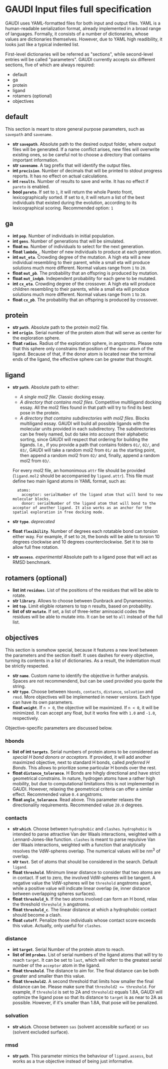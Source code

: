GAUDI Input files full specification
====================================

GAUDI uses YAML-formatted files for both input and output files. YAML is a human-readable serialization format, already implemented in a broad range of languages. Formally, it consists of a number of dictionaries, whose values are dictionaries themselves. However, due to YAML high readibility, it looks just like a typical indented list.

First-level dictionaries will be referred as "sections", while second-level entries will be called "parameters". GAUDI currently accepts six different sections, five of which are always required:

- default
- ga
- protein
- ligand
- rotamers (optional)
- objectives

## default
This section is meant to store general purpose parameters, such as `savepath` and `savename`.

- **str `savepath`**. Absolute path to the desired output folder, where output files will be generated. If a name conflict arises, new files will overwrite existing ones, so be careful not to choose a directory that contains important information.
- **str `savename`**. A tag prefix that will identify the output files.
- **int `precision`**. Number of decimals that will be printed to stdout progress reports. It has no effect on actual calculations.
- **int `results`**. Number of results to save and write. It has no effect if `pareto` is enabled.
- **bool `pareto`**. If set to `1`, it will return the whole Pareto front, lexicographically sorted. If set to `0`, it will return a list of the best individuals that existed during the evolution, according to its lexicographical scoring. Recommended option: `1`

## ga
- **int `pop`**. Number of individuals in initial population.
- **int `gens`**. Number of generations that will be simulated.
- **float `mu`**. Number of individuals to select for the next generation.
- **float `lambda_`**. Number of new individuals to produce at each generation.
- **int `mut_eta`**. Crowding degree of the mutation. A high eta will a new individual resembling to their parent, while a small eta will produce solutions much more different. Normal values range from `1` to `20`. 
- **float `mut_pb`**. The probability that an offspring is produced by mutation.
- **float `mut_indpb`**. Independent probability for each gene to be mutated.
- **int `cx_eta`**. Crowding degree of the crossover. A high eta will produce children resembling to their parents, while a small eta will produce solutions much more different. Normal values range from `1` to `20`.
- **float `cx_pb`**.  The probability that an offspring is produced by crossover.

## protein
- **str `path`**. Absolute path to the protein mol2 file.
- **int `origin`**. Serial number of the protein atom that will serve as center for the exploration sphere.
- **float `radius`**. Radius of the exploration sphere, in angstroms. Please note that this sphere only constrains the position of the `donor` atom of the ligand. Because of that, if the donor atom is located near the terminal ends of the ligand, the effective sphere can be greater that thought.

## ligand
- **str `path`**. Absolute path to either:
    - *A single mol2 file*. Classic docking essay.
    - *A directory that contains mol2 files*. Competitive multiligand docking essay. 
      All the mol2 files found in that path will try to find its best pose in the protein.
    - *A directory that contains subdirectories with mol2 files*. Blocks multiligand essay. 
      GAUDI will build all possible ligands with the molecular units provided in each subdirectory. The subdirectories can be freely named, but do take into account their alphabetic sorting, since GAUDI will respect that ordering for building the ligands. 
      I.e., if you provide a path that contains folders `01/`, `02/`, and `03/`, GAUDI will take a random mol2 from `01/` as the starting point, then append a random mol2 from `02/` and, finally, append a random mol2 from `03/`.
  
    For every mol2 file, an homonimous `attr` file should be provided (`ligand.mol2` should be accompanied by `ligand.attr`). This file must define two main ligand atoms in YAML format, such as:

        atoms:
          acceptor: serialNumber of the ligand atom that will bond to new molecular blocks.
          donor: serialNumber of the ligand atom that will bond to the acceptor of another ligand. It also works as an anchor for the spatial exploration in free docking mode.

- **str `type`**. *deprecated*
- **float `flexibility`**. Number of degrees each rotatable bond can torsion either way. For example, if set to `20`, the bonds will be able to torsion 10 degrees clockwise and 10 degrees counterclockwise. Set it to `360` to allow full free rotation.
- **str `assess`**. *experimental* Absolute path to a ligand pose that will act as RMSD benchmark.

## rotamers (optional)
- **list int `residues`**. List of the positions of the residues that will be able to rotate.
- **str `library`**. Allows to choose between Dunbrack and Dynameomics.
- **int `top`**. Limit eligible rotamers to top n results, based on probability.
- **list of str `mutate`**. If set, a list of three-letter aminoacid codes the residues will be able to mutate into. It can be set to `all` instead of the full list.

## objectives
This section is somehow special, because it features a new level between the parameters and the section itself. It uses dashes for every objective, turning its contents in a list of dictionaries. As a result, the indentation must be strictly respected.

- **str `name`**. Custom name to identify the objective in further analysis. Spaces are not recommendend, but can be used provided you quote the string.
- **str `type`**. Choose between `hbonds`, `contacts`, `distance`, `solvation` and `rmsd`. More objectives will be implemented in newer versions. Each type can have its own parameters.
- **float `weight`**. If `n > 0`, the objective will be maximized. If `n < 0`, it will be minimized. It can accept any float, but it works fine with `1.0` and `-1.0`, respectively. 

Objective-specific parameters are discussed below.

### hbonds
- **list of int `targets`**. Serial numbers of protein atoms to be considered as *special H bond donors or acceptors*. If provided, it will add another maximized objective, next to standard H bonds, called *preferred H Bonds*. This allows to prioritize some particular H bonds over the rest. 
- **float `distance_tolerance`**. H Bonds are hihgly directional and have strict geometrical constrains. In nature, hydrogen atoms have a rather high mobility, but due to computational limitations this is not implemented in GAUDI. However, relaxing the geometrical criteria can offer a similar effect. Recommended value `0.4` angstroms.
- **float `angle_tolerance`**. Read above. This parameter relaxes the directionality requirements. Recommended value `20.0` degrees.

### contacts
- **str `which`**. Choose between `hydrophobic` and `clashes`. `hydrophobic` is intended to parse attractive Van der Waals interactions, weighted with a Lennard-Jones-like function. `clashes` is meant to parse repulsive Van der Waals interactions, weighted with a function that analytically resolves the VdW-spheres overlap. The numerical values will be nm<sup>3</sup> of overlap.
- **str `test`**.  Set of atoms that should be considered in the search. Default `ligand`.
- **float `threshold`**. Minimum linear distance to consider that two atoms are in contact. If set to zero, the involved VdW-spheres will be tangent. A negative value the VdW-spheres will be `threshold` angstroms apart, while a positive value will indicate linear overlap (ie, inner distance between overlapping spheres surfaces).
- **float `threshold_h`**. If the two atoms involved can form an H bond, relax the threshold `threshold_h` angstroms.
- **float `threshold_c`**. The linear distance at which a hydrophobic contact should become a clash.
- **float `cutoff`**. Penalize those individuals whose contact score exceeds this value. Actually, only useful for `clashes`.


### distance
- **int `target`**. Serial Number of the protein atom to reach.
- **list of int `probes`**. List of serial numbers of the ligand atoms that will try to reach `target`. It can be set to `last`, which will referr to the greatest serial number of the `acceptor` atom in the ligand.
- **float `threshold`**. The distance to aim for. The final distance can be both greater and smaller than this value.
- **float `threshold2`**. A second threshold that limits how smaller the final distance can be. Please make sure that `threshold2 <= threshold`. For example, if `threshold` is set to 2A and `threshold2` equals 1.8A, GAUDI will optimize the ligand pose so that its distance to `target` is as near to 2A as possible. However, if it's smaller than 1.8A, that pose will be penalized.

### solvation
- **str `which`**. Choose between `sas` (solvent accessible surface) or `ses` (solvent excluded surface).

### rmsd
- **str `path`**. This parameter mimics the behaviour of `ligand.assess`, but works as a true objective instead of being just informative.

